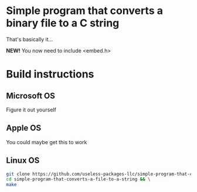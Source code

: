 # Simple program that converts a binary file to a C string

That's basically it...

**NEW!** You now need to include \<embed.h>

# Build instructions


## Microsoft OS

Figure it out yourself


## Apple OS

You could maybe get this to work


## Linux OS

```bash
git clone https://github.com/useless-packages-llc/simple-program-that-converts-a-file-to-a-string && \
cd simple-program-that-converts-a-file-to-a-string && \
make
```


